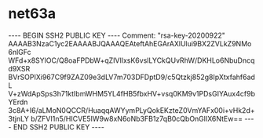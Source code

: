 # net63a


---- BEGIN SSH2 PUBLIC KEY ----
Comment: "rsa-key-20200922"
AAAAB3NzaC1yc2EAAAABJQAAAQEAteftAhEGArAXlUlui9BX2ZVLkZ9NMo6nlGFc
WFd+x8SYlOC/Q8oaFPDbW+qZIVIlxsK6vslLYCkQUvRhW/DKHLo6NbuDncqd9XSR
BVrSOPIXi967C9f9ZAZ09e3dLV7m703DFDptD9/c5Qtzkj852g8IpXtxfahf6adL
V+zWdApSps3h71ktIbmWHM5YL4fHB5fbxHV+vsq0KM9v1PDsGIYAux4cf9bYErdn
3c8A+I6/aLMoN0QCCR/HuaqqAWYymPLyQokEKzteZ0VmYAFx00i+vHk2d+3tjnLY
b/ZFVI1n5/HICVE5IW9w8xN6oNb3FB1z7qB0cQbOnGlIX6NtEw==
---- END SSH2 PUBLIC KEY ----
